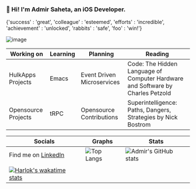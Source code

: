 ### 👋 Hi! I'm Admir Saheta, an iOS Developer.
{'success' : 'great', 'colleague' : 'esteemed', 'efforts' : 'incredible', 'achievement' : 'unlocked', 'rabbits' : 'safe', 'foo' : 'win!'}

![image](https://user-images.githubusercontent.com/81534875/191602804-0687808c-e1f4-46a2-990d-09535d80551d.png)



| Working on  | Learning | Planning | Reading |
| ------------- | ------------- | ------------ | ------------- |
| HulkApps Projects  | Emacs  | Event Driven Microservices  | Code: The Hidden Language of Computer Hardware and Software by Charles Petzold |
| Opensource Projects  | tRPC  | Opensource Contributions | Superintelligence: Paths, Dangers, Strategies by Nick Bostrom |


| Socials | Graphs | Stats |
| ------- | ------- | ----- |
| Find me on [LinkedIn](https://www.linkedin.com/in/admir-saheta/) | ![Top Langs](https://admirs-stats.vercel.app/api/top-langs/?username=admirsaheta&layout=compact)   |  ![Admir's GitHub stats](https://github-readme-stats-gye8jh2s0-admirsaheta.vercel.app/api?username=admirsaheta&count_private=true&hide_border=true&title_color=FF0051&icon_color=FF0051&show_icons=true) |
|  |
| [![Harlok's wakatime stats](https://github-readme-stats.vercel.app/api/wakatime?username=admirsaheta)](https://github.com/anuraghazra/github-readme-stats) |
